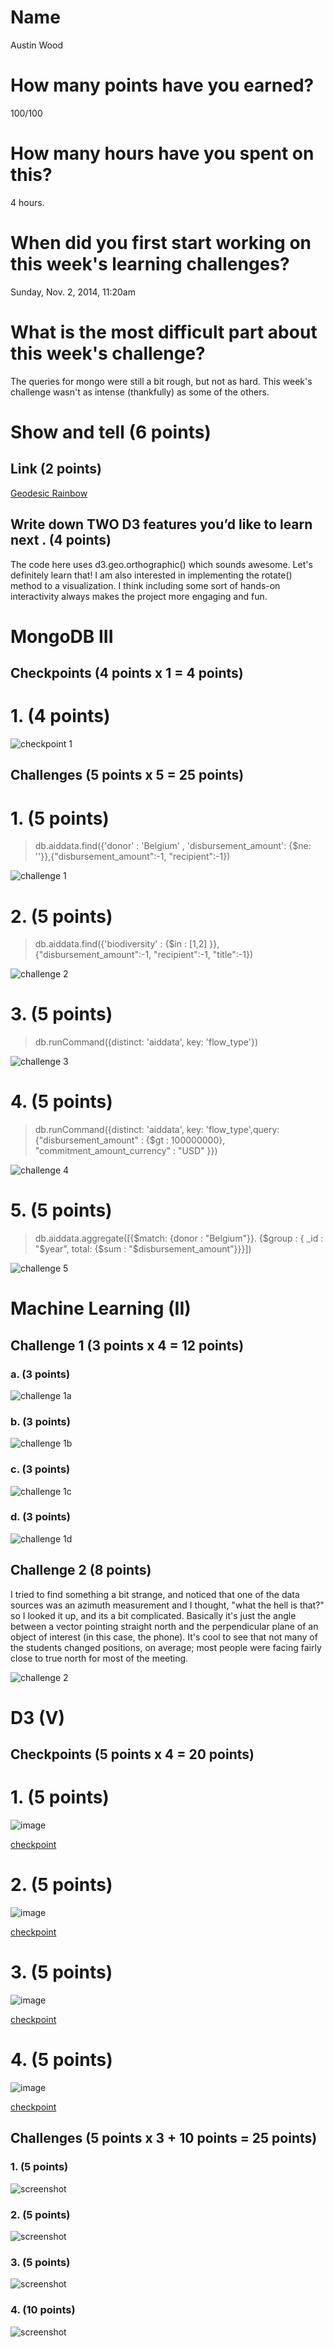 # Name

Austin Wood

# How many points have you earned?

100/100

# How many hours have you spent on this?

4 hours.

# When did you first start working on this week's learning challenges?

Sunday, Nov. 2, 2014, 11:20am

# What is the most difficult part about this week's challenge?

The queries for mongo were still a bit rough, but not as hard. This week's challenge wasn't as intense
(thankfully) as some of the others.

# Show and tell (6 points)

## Link (2 points)

[Geodesic Rainbow](http://bl.ocks.org/mbostock/3057239)

## Write down TWO D3 features you’d like to learn next . (4 points)

The code here uses d3.geo.orthographic() which sounds awesome. Let's definitely learn that!
I am also interested in implementing the rotate() method to a visualization. I think including
some sort of hands-on interactivity always makes the project more engaging and fun.

# MongoDB III

## Checkpoints (4 points x 1 = 4 points)

# 1. (4 points)

![checkpoint 1](img/mongo_cp1.png?raw=true)

## Challenges (5 points x 5 = 25 points)

# 1. (5 points)

> db.aiddata.find({'donor' : 'Belgium' , 'disbursement_amount': {$ne: ''}},{"disbursement_amount":-1, "recipient":-1}) 

![challenge 1](img/mongo_ch1.png?raw=true)

# 2. (5 points)

> db.aiddata.find({'biodiversity' : {$in : [1,2] }},{"disbursement_amount":-1, "recipient":-1, "title":-1})

![challenge 2](img/mongo_ch2.png?raw=true)

# 3. (5 points)

> db.runCommand({distinct: 'aiddata', key: 'flow_type'}) 

![challenge 3](img/mongo_ch3.png?raw=true)

# 4. (5 points)

> db.runCommand({distinct: 'aiddata', key: 'flow_type',query: {"disbursement_amount" : {$gt : 100000000}, "commitment_amount_currency" : "USD" }}) 

![challenge 4](img/mongo_ch4.png?raw=true)

# 5. (5 points)

> db.aiddata.aggregate([{$match: {donor : "Belgium"}}. {$group : { _id : "$year", total: {$sum : "$disbursement_amount"}}}])

![challenge 5](img/mongo_ch5.png?raw=true)

# Machine Learning (II)

## Challenge 1 (3 points x 4 = 12 points)

### a. (3 points)

![challenge 1a](img/machine_ch1a.png?raw=true)

### b. (3 points)

![challenge 1b](img/machine_ch1b.png?raw=true)

### c. (3 points) 

![challenge 1c](img/machine_ch1c.png?raw=true)

### d. (3 points) 

![challenge 1d](img/machine_ch1d.png?raw=true)

## Challenge 2 (8 points)

I tried to find something a bit strange, and noticed that one of the data 
sources was an azimuth measurement and I thought, "what the hell is that?"
so I looked it up, and its a bit complicated. Basically it's just the
angle between a vector pointing straight north and the perpendicular plane
of an object of interest (in this case, the phone). It's cool to see that
not many of the students changed positions, on average; most people were
facing fairly close to true north for most of the meeting.

![challenge 2](img/machine_ch2.png?raw=true)

# D3 (V)

## Checkpoints (5 points x 4 = 20 points)

# 1. (5 points)

![image](image.png?raw=true)

[checkpoint](checkpoint.html)

# 2. (5 points)

![image](image.png?raw=true)

[checkpoint](checkpoint.html)

# 3. (5 points)

![image](image.png?raw=true)

[checkpoint](checkpoint.html)

# 4. (5 points)

![image](image.png?raw=true)

[checkpoint](checkpoint.html)

## Challenges	(5 points x 3 + 10 points = 25 points)

### 1. (5 points)

![screenshot](screenshot.png?raw=true)

### 2. (5 points)

![screenshot](screenshot.png?raw=true)

### 3. (5 points)

![screenshot](screenshot.png?raw=true)

### 4. (10 points)

![screenshot](screenshot.png?raw=true)

